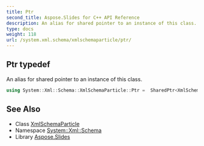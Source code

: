 ```yaml
---
title: Ptr
second_title: Aspose.Slides for C++ API Reference
description: An alias for shared pointer to an instance of this class.
type: docs
weight: 118
url: /system.xml.schema/xmlschemaparticle/ptr/
---
```

## Ptr typedef


An alias for shared pointer to an instance of this class.

```cpp
using System::Xml::Schema::XmlSchemaParticle::Ptr =  SharedPtr<XmlSchemaParticle>
```

## See Also

* Class [XmlSchemaParticle](../)
* Namespace [System::Xml::Schema](../../)
* Library [Aspose.Slides](../../../)